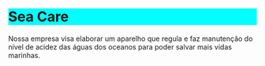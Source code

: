 <!DOCTYPE html>
<html>
  <head>
    <meta charset="utf-8">
    <meta name="viewport" content="width=device-width">
    <title>repl.it</title>
    <link href="style.css" rel="stylesheet" type="text/css" />
  </head>
  <body>
    <script src="script.js"></script>
    <h1 style="background-color:Aqua;">Sea Care</h1>
    <p>Nossa empresa visa elaborar um aparelho que regula e faz manutenção do nível de acidez das águas dos oceanos para poder salvar mais vidas marinhas.<p/>
  </body>
</html>
